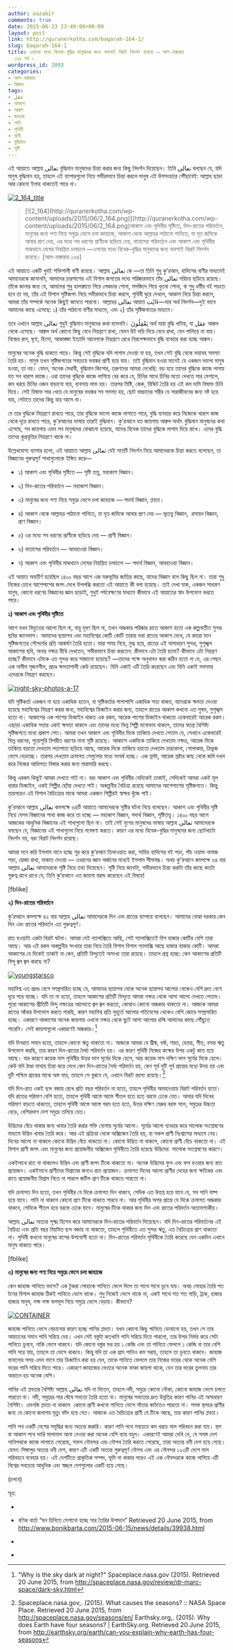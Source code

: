 ```yaml
---
author: oazabir
comments: true
date: 2015-06-23 23:49:08+00:00
layout: post
link: http://quranerkotha.com/baqarah-164-1/
slug: baqarah-164-1
title: এসবের মধ্যে বিবেক-বুদ্ধির মানুষদের জন্য অবশ্যই বিরাট নিদর্শন রয়েছে — আল-বাক্বারাহ
  ১৬৪ পর্ব ১
wordpress_id: 2093
categories:
- আল-বাক্বারাহ
- বিজ্ঞান
tags:
- عقل
- আকাশ
- আক্বল
- জাহাজ
- পানি
- পৃথিবী
- প্রাণী
- বুদ্ধিমান
- সৃষ্টি
---
```


এই আয়াতে আল্লাহ تعالى বুদ্ধিমান মানুষদের চিন্তা করার জন্য কিছু নিদর্শন দিয়েছেন। তিনি تعالى বলছেন যে, যদি মানুষ বুদ্ধিমান হয়, তাহলে এই ব্যাপারগুলো নিয়ে গভীরভাবে চিন্তা করলে মানুষ এই উপসংহারে পৌঁছাবেই: আল্লাহ ছাড়া আর কোনো ইলাহ থাকতেই পারে না।

[![2_164_title](http://quranerkotha.com/wp-content/uploads/2015/06/2_164_title.png)](http://quranerkotha.com/wp-content/uploads/2015/06/2_164_title.png)


<blockquote>[![2_164](http://quranerkotha.com/wp-content/uploads/2015/06/2_164.png)](http://quranerkotha.com/wp-content/uploads/2015/06/2_164.png)আকাশ এবং পৃথিবীর সৃষ্টিতে, দিন-রাতের পরিবর্তনে, মানুষের জন্য পণ্য নিয়ে সমুদ্রে ভেসে চলা জাহাজে, আকাশ থেকে আল্লাহর পাঠানো পানিতে, যা মৃত জমিকে আবার প্রাণ দেয়, এর মধ্যে সব ধরণের প্রাণীকে ছড়িয়ে দেয়, বাতাসের পরিবর্তনে এবং আকাশ এবং পৃথিবীর মাঝখানে মেঘের নিয়ন্ত্রিত চলাচলে —এসবের মধ্যে বিবেক-বুদ্ধির মানুষদের জন্য অবশ্যই বিরাট নিদর্শন রয়েছে। [আল-বাক্বারাহ ১৬৪]</blockquote>


এই আয়াতে একটি খুবই শক্তিশালী বাণী রয়েছে। আল্লাহ تعالى কে —তা তিনি শুধু কু’রআন, হাদিসের বাণীর মাধ্যমেই আমাদেরকে জানাননি, আমাদের চারপাশের এই বিশাল জগতের মধ্যে পরিষ্কারভাবে তাঁর تعالى পরিচয় ছড়িয়ে রয়েছে। তাঁকে জানার জন্য যে, আমাদের শুধু হালাক্বাতে গিয়ে লেকচার শোনা, মসজিদে গিয়ে খুতবা শোনা, বা শুধু ধর্মীয় বই পড়তে হবে তা নয়, তাঁর এই বিশাল সৃষ্টিজগৎ নিয়ে গভীরভাবে চিন্তা করলে, পৃথিবী ঘুরে দেখলে, আকাশ নিয়ে চিন্তা করলে, আমরা তাঁর সম্পর্কে অনেক কিছুই জানতে পারবো। আল্লাহর تعالى আয়াত ءَايَٰت—যার অর্থ নিদর্শন—দুই ভাবে আমাদের কাছে এসেছে: ১) তাঁর পাঠানো বাণীর মাধ্যমে, এবং ২) তাঁর সৃষ্টিজগতের মাধ্যমে।
[^^১]: যারা বুদ্ধিমান, তারা সৃষ্টিজগতের মধ্যেই আল্লাহর পরিচয় تعالى খুঁজে পায়। তাঁর একত্ব এবং মহত্ত্ব উপলব্ধি করে বিস্ময়ে মাটিতে লুটিয়ে যায়।<!-- more -->

তবে এখানে আল্লাহ تعالى শুধুই বুদ্ধিমান মানুষদের কথা বলেননি। يَعْقِلُونَ অর্থ যারা বুদ্ধি খাটায়, যা عقل আক্বল থেকে এসেছে। আক্বল অর্থ কোনো কিছু বেধে নিয়ন্ত্রণে রাখা, যেমন উট দড়ি দিয়ে বেধে রাখা, যেন পালিয়ে না যায়। নিজের রাগ, ঘৃণা, হিংসা, আকাঙ্ক্ষা ইত্যাদি আবেগকে নিয়ন্ত্রণে রেখে নিরপেক্ষভাবে বুদ্ধি ব্যবহার করা হচ্ছে আক্বল।
[^^১]: 
মানুষের অনেক বুদ্ধি থাকতে পারে। কিন্তু সেই বুদ্ধিকে যদি লাগাম দেওয়া না হয়, তখন সেই বুদ্ধি থেকে ভয়াবহ সমস্যা তৈরি হয়। মানুষ তখন সৃষ্টিজগতের সবচেয়ে ভয়ঙ্কর প্রাণী হয়ে যায়। তাই বুদ্ধিমান হওয়া মানেই যে একজন ভালো মানুষ হওয়া, তা নয়। যেমন, অনেক মেধাবী, বুদ্ধিমান কিশোর, তরুণদের আমরা দেখেছি: বড় হয়ে তাদের বুদ্ধিকে কাজে লাগায় যত সব খারাপ কাজে। এরা তাদের বুদ্ধিকে কাজে লাগিয়ে বের করে যে, চিনির সাথে চিনির মতো দেখতে সার মেশালে, কম খরচে চিনির ওজন বাড়ানো যায়, ব্যবসায় লাভ হয়। তারপর মিষ্টি, কেক, বিস্কিট তৈরি হয় এই কম দামি বিষাক্ত চিনি দিয়ে। সেই বিষাক্ত সার খেয়ে যে মানুষের ভয়ঙ্কর সব সমস্যা হয়, ছোট বাচ্চাদের শরীর যে সারাজীবনের জন্য নষ্ট হয়ে যায়, সেটাতে তাদের কিছু যায় আসে না।

যে তার বুদ্ধিকে নিয়ন্ত্রণে রাখতে পারে, তার বুদ্ধিকে ভালো কাজে লাগাতে পারে, বুদ্ধি ব্যবহার করে নিজেকে খারাপ কাজ থেকে দূরে রাখতে পারে, কু’রআনের ভাষায় তারাই বুদ্ধিমান। কু’রআনে যত জায়গায় আক্বল অর্থাৎ বুদ্ধিমান মানুষদের কথা এসেছে, সব জায়গায় এমন সব মানুষদের বোঝানো হয়েছে, যাদের বিবেক তাদের বুদ্ধিকে লাগাম দিয়ে রাখে। এদের বুদ্ধি তাদের কুপ্রবৃত্তির নিয়ন্ত্রণে থাকে না।

উল্লেখযোগ্য ব্যাপার হলো, এই আয়াতে আল্লাহ تعالى যেই সাতটি নিদর্শন নিয়ে আমাদেরকে চিন্তা করতে বলেছেন, তা বিজ্ঞানের গুরুত্বপূর্ণ শাখাগুলোকে ইঙ্গিত করে—



 	
  * ১) আকাশ এবং পৃথিবীর সৃষ্টিতে — সৃষ্টি তত্ত্ব, মহাকাশ বিজ্ঞান।

 	
  * ২) দিন-রাতের পরিবর্তনে — মহাকাশ বিজ্ঞান।

 	
  * ৩) মানুষের জন্য পণ্য নিয়ে সমুদ্রে ভেসে চলা জাহাজে — পদার্থ বিজ্ঞান, প্লবতা।

 	
  * ৪) আকাশ থেকে আল্লাহর পাঠানো পানিতে, যা মৃত জমিকে আবার প্রাণ দেয় — ভূতত্ত্ব বিজ্ঞান,  রসায়ন বিজ্ঞান, প্রাণ বিজ্ঞান।

 	
  * ৫) এর মধ্যে সব ধরণের প্রাণীকে ছড়িয়ে দেয় — প্রাণী বিজ্ঞান।

 	
  * ৬) বাতাসের পরিবর্তনে — আবহাওয়া বিজ্ঞান।

 	
  * ৭) আকাশ এবং পৃথিবীর মাঝখানে মেঘের নিয়ন্ত্রিত চলাচলে — পদার্থ বিজ্ঞান, আবহাওয়া বিজ্ঞান।


এই আয়াত অবতীর্ণ হয়েছিল ১৪০০ বছর আগে এক মরুভূমির জাতির কাছে, যাদের বিজ্ঞান বলে কিছু ছিল না। তারা শুধু নিজের চোখে আশেপাশের জগৎ দেখে উপলব্ধি করতো এই আয়াতে কী বলা হয়েছে। তাই দেখা যাক, একজন সাধারণ মানুষ, কোনো ধরণের বিজ্ঞানের জ্ঞান ছাড়াই, শুধুই পর্যবেক্ষণের মাধ্যমে কীভাবে এই আয়াতের স্বাদ উপভোগ করতে পারে।

**১) আকাশ এবং পৃথিবীর সৃষ্টিতে**

আগে যখন বিদ্যুতের আলো ছিল না, বায়ু দূষণ ছিল না, তখন অন্ধকার পরিষ্কার রাতে আকাশ হতো এক কল্পনাতীত সুন্দর ছবির ক্যানভাস। আমাদের ছায়াপথ এবং মহাবিশ্বের কোটি কোটি তারায় ভরা রাতের আকাশ দেখে, যে কারো মনে সৃষ্টিজগতের সৌন্দর্যের প্রতি আকর্ষণ তৈরি হতো। যারা সময় নিয়ে, মুগ্ধ হয়ে, রাতের এই অসাধারণ সুন্দর, সুশৃঙ্খল আকাশের ছবি, অনন্ত নক্ষত্র বীথি দেখতেন, গভীরভাবে চিন্তা করতেন: কীভাবে এটা তৈরি হলো? কীভাবে এটা নিয়ন্ত্রণ হচ্ছে? কীভাবে এটাকে এত সুন্দর করে সাজানো হয়েছে? —তাদের পক্ষে অনুধাবন করা কঠিন হতো না যে, এর পেছন এক অসীম সৃজনশীল, প্রচণ্ড ক্ষমতাশালী কেউ রয়েছেন। যিনি একাই এটি তৈরি করেছেন এবং যিনি একাই সবসময় এদেরকে নিয়ন্ত্রণ করছেন।

[![night-sky-photos-a-17](http://quranerkotha.com/wp-content/uploads/2015/06/night-sky-photos-a-17.jpg)](http://quranerkotha.com/wp-content/uploads/2015/06/night-sky-photos-a-17.jpg)

যদি সৃষ্টিকর্তা একজন না হয়ে একাধিক হতেন, বা সৃষ্টিকর্তার পাশাপাশি একাধিক সত্তা থাকত, যাদেরকে ক্ষমতা দেওয়া হয়েছে মহাবিশ্বের নিয়ন্ত্রণ করার জন্য, মহাবিশ্বের ডিজাইন করার জন্য, তাহলে রাতের আকাশ কখনো এত সুষম, সুশৃঙ্খল হতো না। আকাশের এক পাশের ডিজাইন থাকত এক রকম, আরেক পাশের ডিজাইন থাকতো একেবারেই আরেক রকম। এছাড়া একাধিক সত্তার একই ক্ষমতা থাকলে এবং তাদের মধ্যে ভিন্ন শিল্পী মনোভাব থাকলে, তাদের স্বতন্ত্র বৈশিষ্ট্য সৃষ্টিজগতে মধ্যে প্রকাশ পেত। আমরা তখন আকাশ এবং পৃথিবীর দিকে তাকিয়ে দেখতে পেতাম যে, সেখানে একেবারেই ভিন্ন ধরনের, পুরোপুরি বিপরীত ধরণের নানা সৃষ্টি রয়েছে। আকাশে একদিকে তাকিয়ে দেখতাম নক্ষত্র, আরেক দিকে তাকিয়ে হয়তো দেখতাম লতাপাতা ছড়িয়ে আছে, আরেক দিকে তাকিয়ে হয়তো দেখতাম চারকোনা, গোলাকার, ত্রিভুজ ভেসে বেড়াচ্ছে। তারপর দেখতাম ক্রমাগত সেগুলোর মধ্যে সংঘর্ষ হচ্ছে। এক স্রস্টা, আরেক স্রষ্টার কাছ থেকে জমি দখল করে নিজের আধিপত্য বিস্তার করার জন্য মারামারি করছে।

কিন্তু এরকম কিছুই আমরা দেখতে পাই না। বরং আকাশ এবং পৃথিবীর যেদিকেই তাকাই, সেদিকেই আমরা একই মূল ধারার ডিজাইন, একই শিল্পীর ছোঁয়া দেখতে পাই। অকল্পনীয় বৈচিত্র্য রয়েছে আমাদের আশেপাশের সৃষ্টিজগতে। কিন্তু তারপরেও এই বিশাল বৈচিত্র্যের মাঝে আমরা একজন শিল্পীরই স্বাক্ষর খুঁজে পাই।

কু’রআনে আল্লাহ تعالى কমপক্ষে ৬৪টি আয়াতে আমাদেরকে সৃষ্টির ঘটনা নিয়ে বলেছেন। আকাশ এবং পৃথিবীর সৃষ্টি নিয়ে যেসব বিজ্ঞানের শাখা কাজ করে তা হচ্ছে — মহাকাশ বিজ্ঞান, পদার্থ বিজ্ঞান, সৃষ্টিতত্ত্ব। ১৪০০ বছর আগে আজকের আধুনিক বিজ্ঞানের এই শাখাগুলো ছিল না। তাই সেই যুগের মানুষদের ভাষায় আল্লাহ تعالى আমাদেরকে বলছেন যে, বিজ্ঞানের এই শাখাগুলো নিয়ে গবেষণা করতে। কারণ এর মধ্যে বিবেক-বুদ্ধির মানুষদের জন্য ছোটখাটো নিদর্শন নয়, বরং বিরাট নিদর্শন রয়েছে।

আমরা মনে করি ইসলাম মানে হচ্ছে সুর করে কু’রআন তিলাওয়াত করা, সাহিহ হাদিসের বই পড়া, পাঁচ ওয়াক্ত নামাজ পড়া, রোজা রাখা, যাকাত দেওয়া — এধরনের জ্ঞান অর্জনের মধ্যেই ইসলাম সীমাবদ্ধ। অথচ কু’রআনে কমপক্ষে ৬৪ বার আল্লাহ تعالى আমাদেরকে সৃষ্টি নিয়ে তথ্য দিয়েছেন। সৃষ্টি নিয়ে জানাটা, গভীরভাবে চিন্তা করাটা তাঁর কাছে কতটা গুরুত্ব রাখে রাখে যে, তিনি কু’রআনে এত জায়গা বরাদ্দ করেছেন এই বিষয়ে!

[fblike]

**২) দিন-রাতের পরিবর্তনে**

কু’রআনে কমপক্ষে ৪২ বার আল্লাহ تعالى আমাদেরকে দিন এবং রাতের ব্যাপারে বলেছেন। আমাদের বোঝা দরকার কেন দিন এবং রাতের পরিবর্তন এত গুরুত্বপূর্ণ।

রাত হওয়াটা একটা বিরাট ঘটনা। আমরা যেই গ্যালাক্সিতে আছি, সেই গ্যালাক্সিতেই বিশ হাজার কোটির বেশি তারা আছে। আর এই রকম অকল্পনীয় সংখ্যার তারা নিয়ে তৈরি বিশাল বিশাল গ্যালাক্সি আছে হাজার হাজার কোটি। আমরা আকাশের যে দিকেই তাকাই না কেন, প্রতিটি বিন্দুতেই অসংখ্য তারা রয়েছে। তাহলে প্রশ্ন হচ্ছে: কেন আকাশের প্রতিটি বিন্দু জ্বল জ্বল করছে না?

[![youngstarsco](http://quranerkotha.com/wp-content/uploads/2015/06/youngstarsco.jpg)](http://quranerkotha.com/wp-content/uploads/2015/06/youngstarsco.jpg)

মহাবিশ্ব এত প্রচণ্ড বেগে সম্প্রসারিত হচ্ছে যে, আমাদের ছায়াপথ থেকে অনেক ছায়াপথ আলোর থেকেও বেশি দ্রুত বেগে দূরে সরে যাচ্ছে। যদি তা না হতো, তাহলে আকাশের প্রতিটি বিন্দুতে আমরা নক্ষত্র থেকে আসা আলো দেখতে পেতাম। পুরো আকাশের প্রীতিটি বিন্দু নক্ষত্রের আলোতে জ্বল জ্বল করতো, কোথাও কোনো অন্ধকার থাকতো না। আজকে আমরা রাতের আঁধার উপভোগ করতে পারছি, কারণ মহাবিশ্ব প্রতি মুহূর্তে আলোর গতিবেগের থেকেও বেশি জোরে সম্প্রসারিত হচ্ছে। একারণে আকাশের অনেক জায়গায় এখনো নক্ষত্র থেকে ছুটে আসা আলোর রশ্মি আমাদের কাছে পৌঁছুতে পারেনি। সেই জায়গাগুলো একারণেই অন্ধকার।[^৩০০]

যদি দিনরাত সমান হতো, তাহলে কোনো ঋতু থাকতো না। আজকে আমরা যে গ্রীষ্ম, বর্ষা, শরত, হেমন্ত, শীত, বসন্ত ঋতু উপভোগ করছি, তার কারণ দিন-রাতের দৈর্ঘ্য পরিবর্তন হয়। এর কারণ পৃথিবী নিজের কক্ষের উপর একটু কাত হয়ে আছে। যার কারণে কয়েক মাস পৃথিবীর উত্তর ভাগ সূর্যের দিকে হেলে, আর কয়েক মাস দক্ষিণ ভাগ সূর্যের দিকে হেলে। কেউ যদি ঠাণ্ডা মাথায় চিন্তা করে দেখে কেন দিন-রাতের দৈর্ঘ্য পরিবর্তন হয়, কেন সূর্য দুটি পূর্ব প্রান্তের মধ্যে উদয় হয় এবং দুটি পশ্চিম প্রান্তের মাঝে অস্ত যায়, তাহলে সে বুঝবে যে, এখানে বিরাট রহস্য রয়েছে।[^৩০১]

যদি দিন-রাত একই ছন্দ বজায় রেখে প্রতি বছর পরিবর্তন না হতো, তাহলে পৃথিবীর আবহাওয়ায় বিরাট পরিবর্তন হতো। যদি রাতের পরিমাণ বেশি হতো, তাহলে পৃথিবী আস্তে আস্তে শীতল হতে হতে বরফে ঢেকে যেত। আবার যদি দিনের পরিমাণ বাড়তে থাকতো, তাহলে পৃথিবী আস্তে আস্তে গরম হতে হতে, উত্তর দক্ষিণ মেরুর বরফ গলে, সমুদ্রের উচ্চতা বেড়ে, বেশিরভাগ দেশ সমুদ্রে তলিয়ে যেত।

উদ্ভিদের বেঁচে থাকার জন্য খাবার তৈরি করার শক্তি যোগায় সূর্যের আলো। সূর্যের আলো ব্যবহার করে সালোক সংশ্লেষণের মাধ্যমে উদ্ভিদ খাবার তৈরি করে। আর এই প্রক্রিয়া থেকে অক্সিজেন তৈরি হয়, যা সকল প্রাণী নিঃশ্বাসের মাধ্যমে নেয়। দিনের আলো না থাকলে কোনো উদ্ভিদ বেঁচে থাকতো না। কোনো উদ্ভিত না থাকলে, কোনো প্রাণী বেঁচে থাকতো না। এই বিশাল প্রাণী জগৎ এবং মানুষের জন্য প্রয়োজনীয় অক্সিজেন পৃথিবীতে তৈরি হয়েছে উদ্ভিদের  সালোক সংশ্লেষণের কারণে।

একইসাথে রাত না থাকলেও উদ্ভিদ এবং প্রাণী জগৎ টিকে থাকতো না। অনেক উদ্ভিদের ফুল এবং ফল হওয়ার জন্য রাত প্রয়োজন। একইসাথে প্রাণীদের বিশ্রামের জন্যও রাত প্রয়োজন। ক্রমাগত দিনের আলো প্রাণীর দেহের জন্য ক্ষতিকর এবং রাতে প্রয়োজনীয় বিশ্রাম নিতে না পারলে জটিল প্রাণ টিকে থাকতে পারতো না।

যদি ক্রমাগত দিন হতো, তখন পৃথিবীর যে দিকে ক্রমাগত দিন থাকবে, সেদিক এত উত্তপ্ত হয়ে যাবে যে, সব পানি বাষ্প হয়ে যাবে। পানি না থাকলে কোনো প্রাণ টিকে থাকতে পারবে না। আর পৃথিবীর অপর প্রান্তে যে দিকে ক্রমাগত অন্ধকার থাকবে, সেদিকে শীতল হয়ে বরফে ঢেকে যাবে। মানুষের টিকে থাকার জন্য দিন এবং রাতের পরিবর্তন অত্যাবশ্যকীয়।

আল্লাহ تعالى অত্যন্ত সূক্ষ্ম হিসেব করে আমাদেরকে দিন-রাতের পরিবর্তন দিয়েছেন। যদি দিন-রাতের পরিবর্তনের এই বৈচিত্র্য এবং প্রতি বছর নিয়মিত ছন্দ বজায় না থাকতো, তাহলে পৃথিবীতে এত সুন্দর ঋতু, এত বৈচিত্র্যের প্রাণ থাকতো না। পৃথিবী কখনো মানুষের বাসের উপযোগী হতো না। দিন-রাতের পরিবর্তন পৃথিবীকে তৈরি করেছে যেন একদিন এখানে মানুষ থাকতে পারে।

[fblike]

**৩) মানুষের জন্য পণ্য নিয়ে সমুদ্রে ভেসে চলা জাহাজে**

কেন জাহাজ পানিতে ভাসে? এক টুকরা লোহাকে পানিতে ফেলে দিলে তা সাথে সাথে ডুবে যায়। অথচ লোহার তৈরি শত টনের বিশাল জাহাজ ঠিকই পানিতে ভেসে থাকে। শুধু নিজেই ভেসে থাকে না, একই সাথে শত শত গাড়ি, ট্রাক, হাজার হাজার মানুষ, লক্ষ লক্ষ ফলমূল নিয়ে সমুদ্রে ভেসে বেড়ায়। কীভাবে?

[![CONTAINER](http://quranerkotha.com/wp-content/uploads/2015/06/CONTAINER.jpg)](http://quranerkotha.com/wp-content/uploads/2015/06/CONTAINER.jpg)

জাহাজ পানিতে ভেসে বেড়ানোর কারণ হচ্ছে পানির প্লবতা। যখন কোনো কিছু পানিতে ডোবানো হয়, তখন সে তার আয়তনের সমান পানি সরিয়ে দেয়। এখন সেই বস্তুটা কতখানি পানি সরিয়ে দিতে পারলো, তার উপর নির্ভর করে সেটা পানিতে ডুববে, নাকি ভেসে থাকবে। যদি কোনো বস্তুর ভর হয় ১ কেজি এবং তা পানিতে ফেললে ১ কেজি বা তার বেশি পানি সরে যায়, তাহলে তা ভেসে থাকবে। কিন্তু যদি তা এক গ্রাম পানিও কম সরায়, তাহলে তা ডুবতে থাকবে। জাহাজ বানানোর সময় এমন ভাবে তার ডিজাইন করা হয় যেন, তাকে পানিতে ফেললে তার নিজের ভরের থেকে অনেক বেশি ভরের পানি সরিয়ে দিতে পারে। একারণে জাহাজের ভেতরে অনেক ফাকা জায়গা থাকে, যেন তার ভরের তুলনায় তার আয়তন হয় অনেক বেশি।

পানির এই প্লবতার বৈশিষ্ট্য আল্লাহ تعالى যদি না দিতেন, তাহলে নদী, সমুদ্রে কোনো নৌকা, কোনো জাহাজ ভেসে চলতে পারতো না। নদী, সমুদ্রের পার ঘেঁষে সভ্যতা তৈরি হতো না। মানুষের সভ্যতার দ্রুত উন্নতির কারণ পানির এই অসাধারণ বৈশিষ্ট্য। এমনকি প্লবতা না থাকলে  কোনো প্রাণী কখনো পানিতে ভেসে সাঁতার কাটতেও পারতো না। সমস্ত স্থলচর প্রাণীর জন্য যে কোনো জলাশয় মৃত্যু ফাঁদ হয়ে যেত। আজকে এত বৈচিত্র্যের প্রাণী যে টিকে আছে, তার কারণ পানির প্লবতা।

পানি পথ একটি দেশের সমৃদ্ধির জন্য অত্যন্ত জরুরি। কারণ পানি পথে সবচেয়ে কম খরচে মাল পরিবহন করা যায়। স্থল বা আকাশ পথে ভারি মালামাল আনা নেওয়া করা অনেক বেশি ব্যায় বহুল। একারণেই আমরা দেখি যে, যে সমস্ত দেশ পানিপথকে কাজে লাগাতে পেরেছে, সফল নৌবন্দর এবং নৌপথ তৈরি করতে পেরেছে, তারা অত্যন্ত ধনী দেশ হয়ে গেছে। যেমন: সিঙ্গাপুর অত্যন্ত ধনী দেশ, কারণ এটি একটি অত্যন্ত গুরুত্বপূর্ণ নৌপথ এবং এর নৌবন্দর ১২৩টি দেশে মাল পরিবহনে ব্যবহার হয়। এই দেশটিতে প্রাকৃতিক সম্পদ, ভূমি না থাকার পরেও এই এক নৌবন্দরকে কাজে লাগিয়ে এটি বিশ্বের সবচেয়ে আধুনিক এবং স্বচ্ছল দেশগুলোর একটি হয়ে গেছে।

(চলবে)

সূত্র:



 	
  * 
[^২৯৯]: আজকের বার্তা,. (2015) “সাবধান! বাইরের খাবারে বিষাক্ত চিনি!” Retrieved 20 June 2015, from http://www.ajkerbarta.com/%E0%A6%B8%E0%A6%BE%E0%A6%AC%E0%A6%A7%E0%A6%BE%E0%A6%A8-%E0%A6%AC%E0%A6%BE%E0%A6%87%E0%A6%B0%E0%A7%87%E0%A6%B0-%E0%A6%96%E0%A6%BE%E0%A6%AC%E0%A6%BE%E0%A6%B0%E0%A7%87-%E0%A6%AC%E0%A6%BF%E0%A6%B7/

 	
  * বণিক বার্তা “ঘন চিনিতে মেশানো হচ্ছে সার তৈরির উপাদান” Retrieved 20 June 2015, from http://www.bonikbarta.com/2015-06-15/news/details/39938.html

 	
  * 
[^৩০০]: "Why is the sky dark at night?" Spaceplace.nasa.gov (2015). Retrieved 20 June 2015, from http://spaceplace.nasa.gov/review/dr-marc-space/dark-sky.html

 	
  * 
[^৩০১]: Spaceplace.nasa.gov,. (2015). What causes the seasons? :: NASA Space Place. Retrieved 20 June 2015, from http://spaceplace.nasa.gov/seasons/en/
Earthsky.org,. (2015). Why does Earth have four seasons? | EarthSky.org. Retrieved 20 June 2015, from http://earthsky.org/earth/can-you-explain-why-earth-has-four-seasons


